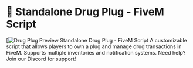 # 🚀 Standalone Drug Plug - FiveM Script

[![Drug Plug Preview](https://raw.githubusercontent.com/RichPorter59/Rtd_PlugScript/main/Screenshot2025-02-18190517.png)
Standalone Drug Plug - FiveM Script
A customizable script that allows players to own a plug and manage drug transactions in FiveM. Supports multiple inventories and notification systems. Need help? Join our Discord for support!
